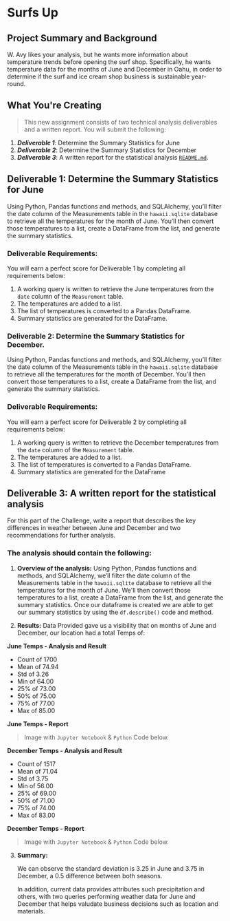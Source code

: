 # Surfs Up

## Project Summary and Background
W. Avy likes your analysis, but he wants more information about temperature trends before opening the surf shop. Specifically, he wants temperature data for the months of June and December in Oahu, in order to determine if the surf and ice cream shop business is sustainable year-round.

## What You're Creating

> This new assignment consists of two technical analysis deliverables and a written report. You will submit the following:

1. ***Deliverable 1***: Determine the Summary Statistics for June
2. ***Deliverable 2***: Determine the Summary Statistics for December
3. ***Deliverable 3***: A written report for the statistical analysis [`README.md`](https://github.com/DataJew/surfs_up). 


## Deliverable 1:  Determine the Summary Statistics for June
Using Python, Pandas functions and methods, and SQLAlchemy, you’ll filter the date column of the Measurements table in the `hawaii.sqlite` database to retrieve all the temperatures for the month of June. You’ll then convert those temperatures to a list, create a DataFrame from the list, and generate the summary statistics.

### Deliverable Requirements:
You will earn a perfect score for Deliverable 1 by completing all requirements below:

1. A working query is written to retrieve the June temperatures from the `date` column of the `Measurement` table.
2. The temperatures are added to a list.
3. The list of temperatures is converted to a Pandas DataFrame.
4. Summary statistics are generated for the DataFrame.


### Deliverable 2: Determine the Summary Statistics for December.
Using Python, Pandas functions and methods, and SQLAlchemy, you’ll filter the date column of the Measurements table in the `hawaii.sqlite` database to retrieve all the temperatures for the month of December. You’ll then convert those temperatures to a list, create a DataFrame from the list, and generate the summary statistics.

### Deliverable Requirements:
You will earn a perfect score for Deliverable 2 by completing all requirements below:

1. A working query is written to retrieve the December temperatures from the `date` column of the `Measurement` table.
2. The temperatures are added to a list.
3. The list of temperatures is converted to a Pandas DataFrame.
4. Summary statistics are generated for the DataFrame


## Deliverable 3: A written report for the statistical analysis
For this part of the Challenge, write a report that describes the key differences in weather between June and December and two recommendations for further analysis.

### The analysis should contain the following:

1. **Overview of the analysis:** Using Python, Pandas functions and methods, and SQLAlchemy, we’ll filter the date column of the Measurements table in the `hawaii.sqlite` database to retrieve all the temperatures for the month of June. We'll then convert those temperatures to a list, create a DataFrame from the list, and generate the summary statistics. Once our dataframe is created we are able to get our summary statistics by using the `df.describe()` code and method. 

2. **Results:** Data Provided gave us a visibility that on months of June and December, our location had a total Temps of:

**June Temps - Analysis and Result**
* Count of 1700 
* Mean of 74.94 
* Std of 3.26 
* Min of 64.00 
* 25% of 73.00 
* 50% of 75.00
* 75% of 77.00
* Max of 85.00


**June Temps - Report**
> Image with `Jupyter Notebook` & `Python` Code below.

**December Temps - Analysis and Result**
* Count of 1517 
* Mean of 71.04 
* Std of 3.75
* Min of 56.00 
* 25% of 69.00 
* 50% of 71.00
* 75% of 74.00
* Max of 83.00


**December Temps - Report**
> Image with `Jupyter Notebook` & `Python` Code below.


3. **Summary:** 

    We can observe the standard deviation is 3.25 in June and 3.75 in December, a 0.5 difference between both seasons.
 
    In addition, current data provides attributes such precipitation and others, with two queries performing weather data for June and December that helps valudate business decisions such as location and materials.
